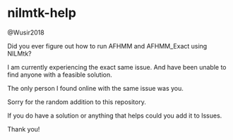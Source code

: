 # nilmtk-help

@Wusir2018

Did you ever figure out how to run AFHMM and AFHMM_Exact using NILMtk?

I am currently experiencing the exact same issue. And have been unable to find anyone with a feasible solution.

The only person I found online with the same issue was you. 

Sorry for the random addition to this repository.

If you do have a solution or anything that helps could you add it to Issues.

Thank you!
